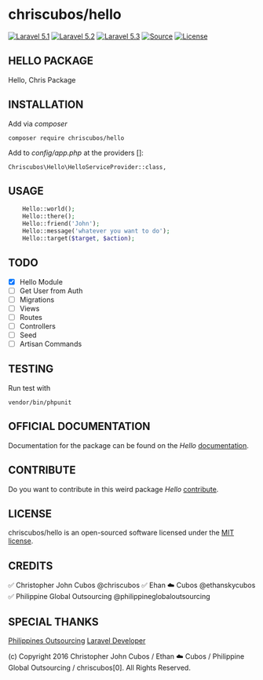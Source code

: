chriscubos/hello
===========================
[![Laravel 5.1](https://img.shields.io/badge/Laravel-5.1-orange.svg?style=flat-square)](http://laravel.com)
[![Laravel 5.2](https://img.shields.io/badge/Laravel-5.2-orange.svg?style=flat-square)](http://laravel.com)
[![Laravel 5.3](https://img.shields.io/badge/Laravel-5.3-orange.svg?style=flat-square)](http://laravel.com)
[![Source](http://img.shields.io/badge/source-chriscubos/hello-blue.svg?style=flat-square)](https://github.com/chriscubos/hello)
[![License](http://img.shields.io/badge/license-MIT-brightgreen.svg?style=flat-square)](https://tldrlegal.com/license/mit-license)


## HELLO PACKAGE
Hello, Chris Package

## INSTALLATION

Add via _composer_

    composer require chriscubos/hello

Add to _config/app.php_ at the providers []:

    Chriscubos\Hello\HelloServiceProvider::class,

## USAGE

```php
    Hello::world();
    Hello::there();
    Hello::friend('John');
    Hello::message('whatever you want to do');
    Hello::target($target, $action);
```

## TODO
- [x] Hello Module
- [ ] Get User from Auth
- [ ] Migrations
- [ ] Views
- [ ] Routes
- [ ] Controllers
- [ ] Seed
- [ ] Artisan Commands

## TESTING
Run test with

    vendor/bin/phpunit


## OFFICIAL DOCUMENTATION

Documentation for the package can be found on the *Hello* [documentation](https://github.com/chriscubos/hello/docs/DOCUMENTATION.md).

## CONTRIBUTE

Do you want to contribute in this weird package *Hello* [contribute](https://github.com/chriscubos/hello/docs/CONTRIBUTE.md).

## LICENSE
chriscubos/hello is an open-sourced software licensed under the [MIT license](http://opensource.org/licenses/MIT).

## CREDITS
:white_check_mark: Christopher John Cubos @chriscubos
:white_check_mark: Ehan :cloud: Cubos @ethanskycubos
:white_check_mark: Philippine Global Outsourcing @philippineglobaloutsourcing

## SPECIAL THANKS
[Philippines Outsourcing](http://philippineglobaloutsourcing.com/)
[Laravel Developer](http://chriscubos.xyz/)

(c) Copyright 2016 Christopher John Cubos / Ethan :cloud: Cubos / Philippine Global Outsourcing / chriscubos[0]. All Rights Reserved.



